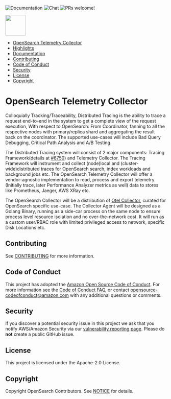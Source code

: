 ![Documentation](https://img.shields.io/badge/api-reference-blue.svg)
![Chat](https://img.shields.io/badge/chat-on%20forums-blue)
![PRs welcome!](https://img.shields.io/badge/PRs-welcome!-success)

<img src="https://opensearch.org/assets/brand/SVG/Logo/opensearch_logo_default.svg" height="64px"/>

- [OpenSearch Telemetry Collector](#opensearch-telemetry-collector)
- [Highlights](#highlights)
- [Documentation](#documentation)
- [Contributing](#contributing)
- [Code of Conduct](#code-of-conduct)
- [Security](#security)
- [License](#license)
- [Copyright](#copyright)

# OpenSearch Telemetry Collector

Colloquially Tracking/Traceability, Distributed Tracing is the ability to trace a request end-to-end in the system to get a complete view of the request execution, With respect to OpenSearch: From Coordinator, fanning to all the respective nodes with primary/replica shard and aggregating the result back on the coordinator. The supported use-cases will include Bad Query Debugging, Critical Path Analysis and A/B Testing.

The Distributed Tracing system will consist of 2 major components: Tracing Framework(details at [#6750](https://github.com/opensearch-project/OpenSearch/issues/6750)) and Telemetry Collector. The Tracing Framework will instrument and collect (node)local and (cluster-wide)distributed traces for OpenSearch search, index workloads and background jobs etc. The OpenSearch Telemetry Collector will offer a vendor-agnostic implementation to read, process and export telemetry (Initially trace, later Performance Analyzer metrics as well) data to stores like Prometheus, Jaeger, AWS XRay etc.

The OpenSearch Collector will be a distribution of [Otel Collector](https://opentelemetry.io/docs/collector/), curated for OpenSearch specific use-case. The Collector Agent will be designed as a Golang Binary, running as a side-car process on the same node to ensure process level resource isolation and no over-the-network cost. It will run as a custom user/RBAC role with limited privileged access to network, specific Disk Locations etc.

## Contributing

See [CONTRIBUTING](CONTRIBUTING.md#security-issue-notifications) for more information.

## Code of Conduct

This project has adopted the [Amazon Open Source Code of Conduct](CODE_OF_CONDUCT.md). For more information see the [Code of Conduct FAQ](https://aws.github.io/code-of-conduct-faq), or contact [opensource-codeofconduct@amazon.com](mailto:opensource-codeofconduct@amazon.com) with any additional questions or comments.

## Security

If you discover a potential security issue in this project we ask that you notify AWS/Amazon Security via our [vulnerability reporting page](http://aws.amazon.com/security/vulnerability-reporting/). Please do **not** create a public GitHub issue.

## License

This project is licensed under the Apache-2.0 License.

## Copyright

Copyright OpenSearch Contributors. See [NOTICE](NOTICE) for details.
